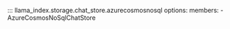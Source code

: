 ::: llama_index.storage.chat_store.azurecosmosnosql
    options:
      members:
        - AzureCosmosNoSqlChatStore
